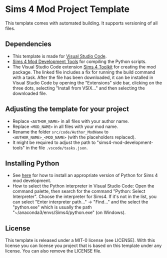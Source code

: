 # Sims 4 Mod Project Template

This template comes with automated building. It supports versioning of all files.

## Dependencies

- This template is made for [Visual Studio Code](https://code.visualstudio.com/).
- [Sims 4 Mod Development Tools](https://github.com/SanjoSolutions/sims4-mod-development-tools?tab=readme-ov-file#sims-4-mod-development-tools) for compiling the Python scripts.
- The Visual Studio Code extension [Sims 4 Toolkit](https://github.com/SanjoSolutions/s4tk-vscode/releases/download/0.2.4-with-build-task-fix/s4tk-vscode-0.2.4-with-build-task-fix.vsix) for creating the mod package. The linked file includes a fix for running the build command with a task. After the file has been downloaded, it can be installed in Visual Studio Code by opening the "Extensions" side bar, clicking on the three dots, selecting "Install from VSIX..." and then selecting the downloaded file.

## Adjusting the template for your project

- Replace `<AUTHOR_NAME>` in all files with your author name.
- Replace `<MOD_NAME>` in all files with your mod name.
- Rename the folder `src/code/Author_ModName` to `<AUTHOR_NAME>_<MOD_NAME>` (with the placeholders replaced).
- It might be required to adjust the path to "sims4-mod-development-tools" in the file `.vscode/tasks.json`.

## Installing Python

- See [here](https://github.com/SanjoSolutions/sims4-modding-guide?tab=readme-ov-file#installing-python) for how to install an appropriate version of Python for Sims 4 mod development.
- How to select the Python interpreter in Visual Studio Code: Open the command palette, then search for the command "Python: Select Interpreter". Choose the interpreter for Sims4. If it's not in the list, you can select "Enter interpreter path..." -> "Find..." and the select the "python.exe" which is usually the path "~/anaconda3/envs/Sims4/python.exe" (on Windows).

## License

This template is released under a MIT-0 license (see LICENSE).
With this license you can license you project that is based on this template under any license.
You can also remove the LICENSE file.
